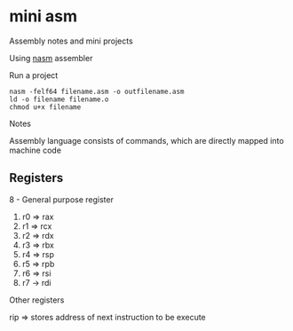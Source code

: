 # mini asm

Assembly notes and mini projects

Using [nasm](https://www.nasm.us/docs.php) assembler

Run a project

```
nasm -felf64 filename.asm -o outfilename.asm
ld -o filename filename.o
chmod u+x filename
```

Notes

Assembly language consists of commands, which are directly mapped into machine code

## Registers

8 - General purpose register
1. r0 => rax
2. r1 => rcx
3. r2 => rdx 
4. r3 => rbx
5. r4 => rsp
6. r5 => rpb
7. r6 => rsi
8. r7 -> rdi




Other registers

rip => stores address of next instruction to be execute

